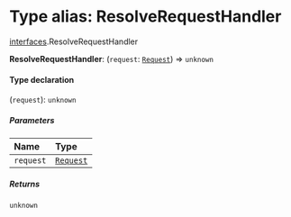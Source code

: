 # Type alias: ResolveRequestHandler

[interfaces](/auto-docs/fixed-layout-editor/modules/interfaces.md).ResolveRequestHandler

**ResolveRequestHandler**: (`request`: [`Request`](/auto-docs/fixed-layout-editor/interfaces/interfaces.Request.md)) => `unknown`

#### Type declaration

(`request`): `unknown`

##### Parameters

| Name | Type |
| :------ | :------ |
| `request` | [`Request`](/auto-docs/fixed-layout-editor/interfaces/interfaces.Request.md) |

##### Returns

`unknown`
